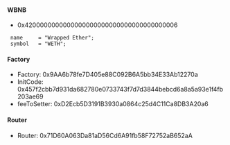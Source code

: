 #### WBNB

- 0x4200000000000000000000000000000000000006
```shell
 name     = "Wrapped Ether";
 symbol   = "WETH";
```

#### Factory

- Factory: 0x9AA6b78fe7D405e88C092B6A5bb34E33Ab12270a
- InitCode: 0x457f2cbb7d931da682780e0733743f7d7d3844bebcd6a8a5a93e1f4fb203ae69
- feeToSetter: 0xD2Ecb5D3191B3930a0864c25d4C11Ca8DB3A20a6

#### Router

- Router: 0x71D60A063Da81aD56Cd6A91fb58F72752aB652aA